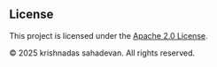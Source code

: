 ## License

This project is licensed under the [Apache 2.0 License](LICENSE).

© 2025 krishnadas sahadevan. All rights reserved.
